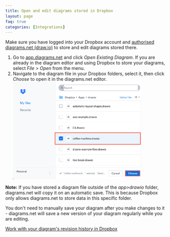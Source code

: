 ```yaml
---
title: Open and edit diagrams stored in Dropbox
layout: page
faq: true
categories: [Integrations]
---
```


Make sure you have logged into your Dropbox account and [authorised diagrams.net (draw.io)](/doc/faq/dropbox-diagrams-store.html) to store and edit diagrams stored there.

1. Go to [app.diagrams.net](https://app.diagrams.net/?mode=dropbox) and click _Open Existing Diagram_. If you are already in the diagram editor and using Dropbox to store your diagrams, select _File > Open_ from the menu.
2. Navigate to the diagram file in your Dropbox folders, select it, then click _Choose_ to open it in the diagrams.net editor.
<br /><img src="/assets/img/blog/dropbox-diagram-open.png" style="width=100%;max-width:400px;height:auto;" alt="Open a diagram stored in Dropbox in the diagrams.net editor">

**Note:** If you have stored a diagram file outside of the _app>drawio_ folder, diagrams.net will copy it on an automatic save. This is because Dropbox only allows diagrams.net to store data in this specific folder.

You don't need to manually save your diagram after you make changes to it - diagrams.net will save a new version of your diagram regularly while you are editing.

[Work with your diagram's revision history in Dropbox](/doc/faq/dropbox-diagram-revisions.html)
